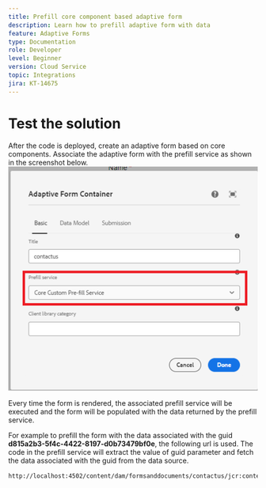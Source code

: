 ```yaml
---
title: Prefill core component based adaptive form
description: Learn how to prefill adaptive form with data 
feature: Adaptive Forms
type: Documentation
role: Developer
level: Beginner
version: Cloud Service
topic: Integrations
jira: KT-14675
---
```

# Test the solution

After the code is deployed, create an adaptive form based on core components. Associate the adaptive form with the prefill service as shown in the screenshot below.
![prefill-service](assets/pre-fill-service.png)

Every time the form is rendered, the associated prefill service will be executed and the form will be populated with the data returned by the prefill service.

For example to prefill the form with the data associated with the guid **d815a2b3-5f4c-4422-8197-d0b73479bf0e**, the following url is used. 
The code in the prefill service will extract the value of guid parameter and fetch the data associated with the guid from the data source.

``` html
http://localhost:4502/content/dam/formsanddocuments/contactus/jcr:content?wcmmode=disabled&guid=d815a2b3-5f4c-4422-8197-d0b73479bf0e
```
